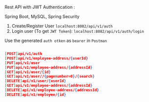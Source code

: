 Rest API with JWT Authentication : 

Spring Boot, MySQL, Spring Security

1. Create/Register User `localhost:8082/api/v1/auth`
2. Login user (To get `JWT Token`): `localhost:8082/api/v1/auth/login`

Use the generated `auth otken` as `bearer` in `Postman`

```json

[POST]api/v1/auth
[POST]api/v1/employee-address/{userId}
[PUT]api/v1/user
[PUT]api/v1/employee-address/{addressId}
[GET]api/v1/user/{id}
[GET]api/v1/user//{pagenumber=0}/{search}
[DELETE]api/v1/user/{userId}
[GET]api/v1/employee-address/{addressId}
[DELETE]api/v1/employee-address/{addressId}
[DELETE]api/v1/employee/{id}

```